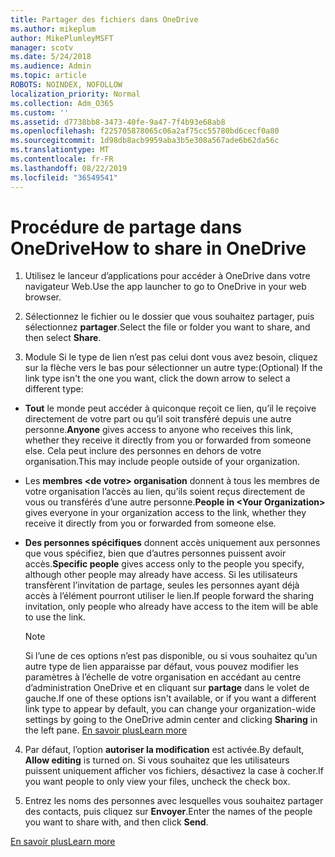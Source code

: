 ```yaml
---
title: Partager des fichiers dans OneDrive
ms.author: mikeplum
author: MikePlumleyMSFT
manager: scotv
ms.date: 5/24/2018
ms.audience: Admin
ms.topic: article
ROBOTS: NOINDEX, NOFOLLOW
localization_priority: Normal
ms.collection: Adm_O365
ms.custom: ''
ms.assetid: d7738bb8-3473-40fe-9a47-7f4b93e68ab8
ms.openlocfilehash: f225705878065c06a2af75cc55780bd6cecf0a80
ms.sourcegitcommit: 1d98db8acb9959aba3b5e308a567ade6b62da56c
ms.translationtype: MT
ms.contentlocale: fr-FR
ms.lasthandoff: 08/22/2019
ms.locfileid: "36549541"
---
```

# <a name="how-to-share-in-onedrive"></a><span data-ttu-id="709a5-102">Procédure de partage dans OneDrive</span><span class="sxs-lookup"><span data-stu-id="709a5-102">How to share in OneDrive</span></span>

1. <span data-ttu-id="709a5-103">Utilisez le lanceur d’applications pour accéder à OneDrive dans votre navigateur Web.</span><span class="sxs-lookup"><span data-stu-id="709a5-103">Use the app launcher to go to OneDrive in your web browser.</span></span> 
    
2. <span data-ttu-id="709a5-104">Sélectionnez le fichier ou le dossier que vous souhaitez partager, puis sélectionnez **partager**.</span><span class="sxs-lookup"><span data-stu-id="709a5-104">Select the file or folder you want to share, and then select **Share**.</span></span>
    
3. <span data-ttu-id="709a5-105">Module Si le type de lien n’est pas celui dont vous avez besoin, cliquez sur la flèche vers le bas pour sélectionner un autre type:</span><span class="sxs-lookup"><span data-stu-id="709a5-105">(Optional) If the link type isn't the one you want, click the down arrow to select a different type:</span></span>
    
  - <span data-ttu-id="709a5-106">**Tout** le monde peut accéder à quiconque reçoit ce lien, qu’il le reçoive directement de votre part ou qu’il soit transféré depuis une autre personne.</span><span class="sxs-lookup"><span data-stu-id="709a5-106">**Anyone** gives access to anyone who receives this link, whether they receive it directly from you or forwarded from someone else.</span></span> <span data-ttu-id="709a5-107">Cela peut inclure des personnes en dehors de votre organisation.</span><span class="sxs-lookup"><span data-stu-id="709a5-107">This may include people outside of your organization.</span></span> 
    
  - <span data-ttu-id="709a5-108">Les **membres \<de votre\> organisation** donnent à tous les membres de votre organisation l’accès au lien, qu’ils soient reçus directement de vous ou transférés d’une autre personne.</span><span class="sxs-lookup"><span data-stu-id="709a5-108">**People in \<Your Organization\>** gives everyone in your organization access to the link, whether they receive it directly from you or forwarded from someone else.</span></span> 
    
  - <span data-ttu-id="709a5-109">**Des personnes spécifiques** donnent accès uniquement aux personnes que vous spécifiez, bien que d’autres personnes puissent avoir accès.</span><span class="sxs-lookup"><span data-stu-id="709a5-109">**Specific people** gives access only to the people you specify, although other people may already have access.</span></span> <span data-ttu-id="709a5-110">Si les utilisateurs transfèrent l’invitation de partage, seules les personnes ayant déjà accès à l’élément pourront utiliser le lien.</span><span class="sxs-lookup"><span data-stu-id="709a5-110">If people forward the sharing invitation, only people who already have access to the item will be able to use the link.</span></span> 
    
    > [!NOTE]
    > <span data-ttu-id="709a5-111">Si l’une de ces options n’est pas disponible, ou si vous souhaitez qu’un autre type de lien apparaisse par défaut, vous pouvez modifier les paramètres à l’échelle de votre organisation en accédant au centre d’administration OneDrive et en cliquant sur **partage** dans le volet de gauche.</span><span class="sxs-lookup"><span data-stu-id="709a5-111">If one of these options isn't available, or if you want a different link type to appear by default, you can change your organization-wide settings by going to the OneDrive admin center and clicking **Sharing** in the left pane.</span></span> [<span data-ttu-id="709a5-112">En savoir plus</span><span class="sxs-lookup"><span data-stu-id="709a5-112">Learn more</span></span>](https://go.microsoft.com/fwlink/?linkid=871961)
  
4. <span data-ttu-id="709a5-113">Par défaut, l’option **autoriser la modification** est activée.</span><span class="sxs-lookup"><span data-stu-id="709a5-113">By default, **Allow editing** is turned on.</span></span> <span data-ttu-id="709a5-114">Si vous souhaitez que les utilisateurs puissent uniquement afficher vos fichiers, désactivez la case à cocher.</span><span class="sxs-lookup"><span data-stu-id="709a5-114">If you want people to only view your files, uncheck the check box.</span></span> 
    
5. <span data-ttu-id="709a5-115">Entrez les noms des personnes avec lesquelles vous souhaitez partager des contacts, puis cliquez sur **Envoyer**.</span><span class="sxs-lookup"><span data-stu-id="709a5-115">Enter the names of the people you want to share with, and then click **Send**.</span></span>
    
[<span data-ttu-id="709a5-116">En savoir plus</span><span class="sxs-lookup"><span data-stu-id="709a5-116">Learn more</span></span>](https://go.microsoft.com/fwlink/?linkid=871861)
  

